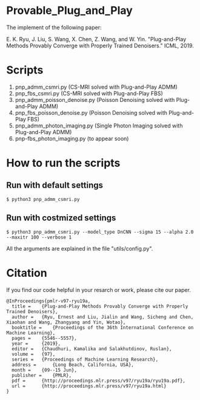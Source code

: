 # Provable_Plug_and_Play

The implement of the following paper: 

E. K. Ryu, J. Liu, S. Wang, X. Chen, Z. Wang, and W. Yin. "Plug-and-Play Methods Provably Converge with Properly Trained Denoisers." ICML, 2019.

Scripts
========================
1. pnp_admm_csmri.py  (CS-MRI solved with Plug-and-Play ADMM)
2. pnp_fbs_csmri.py  (CS-MRI solved with Plug-and-Play FBS)
3. pnp_admm_poisson_denoise.py (Poisson Denoising solved with Plug-and-Play ADMM)
4. pnp_fbs_poisson_denoise.py (Poisson Denoising solved with Plug-and-Play FBS)
5. pnp_admm_photon_imaging.py (Single Photon Imaging solved with Plug-and-Play ADMM)
6. pnp-fbs_photon_imaging.py (to appear soon)

How to run the scripts
========================

## Run with default settings
```
$ python3 pnp_admm_csmri.py
```

## Run with costmized settings
```
$ python3 pnp_admm_csmri.py --model_type DnCNN --sigma 15 --alpha 2.0 --maxitr 100 --verbose 1
```
All the arguments are explained in the file "utils/config.py".

Citation
=========================
If you find our code helpful in your resarch or work, please cite our paper.
```
@InProceedings{pmlr-v97-ryu19a,
  title = 	 {Plug-and-Play Methods Provably Converge with Properly Trained Denoisers},
  author = 	 {Ryu, Ernest and Liu, Jialin and Wang, Sicheng and Chen, Xiaohan and Wang, Zhangyang and Yin, Wotao},
  booktitle = 	 {Proceedings of the 36th International Conference on Machine Learning},
  pages = 	 {5546--5557},
  year = 	 {2019},
  editor = 	 {Chaudhuri, Kamalika and Salakhutdinov, Ruslan},
  volume = 	 {97},
  series = 	 {Proceedings of Machine Learning Research},
  address = 	 {Long Beach, California, USA},
  month = 	 {09--15 Jun},
  publisher = 	 {PMLR},
  pdf = 	 {http://proceedings.mlr.press/v97/ryu19a/ryu19a.pdf},
  url = 	 {http://proceedings.mlr.press/v97/ryu19a.html}
}
```
